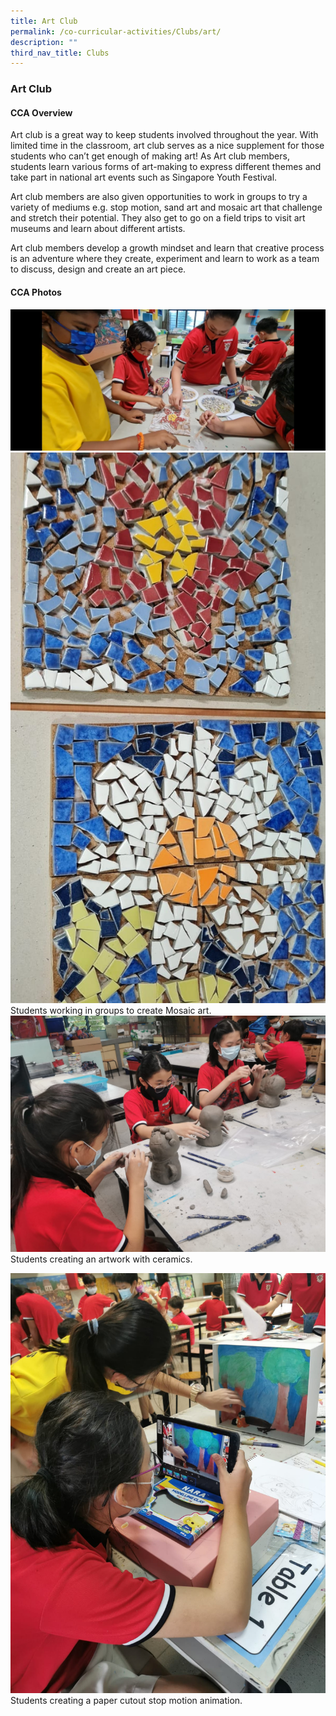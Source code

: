```yaml
---
title: Art Club
permalink: /co-curricular-activities/Clubs/art/
description: ""
third_nav_title: Clubs
---
```

### Art Club

#### CCA Overview



Art club is a great way to keep students involved throughout the year. With limited time in the classroom, art club serves as a nice supplement for those students who can’t get enough of making art! As Art club members, students learn various forms of art-making to express different themes and take part in national art events such as Singapore Youth Festival.

  

Art club members are also given opportunities to work in groups to try a variety of mediums e.g. stop motion, sand art and mosaic art that challenge and stretch their potential. They also get to go on a field trips to visit art museums and learn about different artists.

  

Art club members develop a growth mindset and learn that creative process is an adventure where they create, experiment and learn to work as a team to discuss, design and create an art piece.



#### CCA Photos
![](/images/Pic%201a(Students%20working%20as%20a%20group%20to%20create%20mosaic%20art).jpeg)
![](/images/Pic%201b(no%20caption%20,to%20be%20placed%20beside%20Pic%201a).jpeg)
Students working in groups to create Mosaic art.
![](/images/Pic%202(Students%20creating%20an%20artwork%20with%20ceramics).jpeg)
Students creating an artwork with ceramics.

![](/images/Pic%203(Students%20creating%20a%20paper%20cutout%20stop%20motion%20animation).jpeg)
Students creating a paper cutout stop motion animation.



